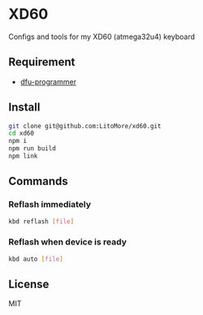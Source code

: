 # XD60

Configs and tools for my XD60 (atmega32u4) keyboard

## Requirement

- [dfu-programmer](https://github.com/dfu-programmer/dfu-programmer)

## Install

```bash
git clone git@github.com:LitoMore/xd60.git
cd xd60
npm i
npm run build
npm link
```

## Commands

### Reflash immediately

```sh
kbd reflash [file]
```

### Reflash when device is ready

```sh
kbd auto [file]
```

## License

MIT
